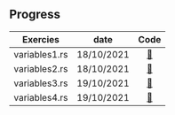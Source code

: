 
## Progress
| Exercies          | date  | Code |
| :---------------: | :-------: | :---------: |
| variables1.rs | 18/10/2021    | [:link:](./variables1.md) |
| variables2.rs | 18/10/2021    | [:link:](./variables2.md) |
| variables3.rs | 19/10/2021    | [:link:](./variables3.md) |
| variables4.rs | 19/10/2021    | [:link:](./variables4.md) |
